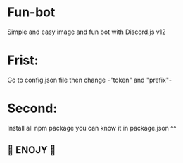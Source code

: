 # Fun-bot
Simple and easy image and fun bot with Discord.js v12

# Frist:
Go to config.json file then change 
-"token" and "prefix"-
# Second:
Install all npm package you can know it in package.json ^^
## 🎉 ENOJY 🎉
